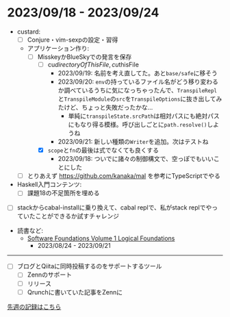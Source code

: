 # 2023/09/18 - 2023/09/24

- custard:
    - [ ] Conjure・vim-sexpの設定・習得
    - アプリケーション作り:
        - [ ] MisskeyかBlueSkyでの発言を保存
            - [ ] cu$directoryOfThisFile, cu$thisFile
                - 2023/09/19: 名前を考え直してた。あと`base/safe`に移そう
                - 2023/09/20: `env`の持っているファイル名がどう移り変わるか調べているうちに気になっちゃったんで、`TranspileRepl`と`TranspileModule`の`src`を`TranspileOptions`に抜き出してみたけど、ちょっと失敗だったかな...
                    - 単純に`transpileState.srcPath`は相対パスにも絶対パスにもなり得る模様。呼び出しごとに`path.resolve()`しようね
                - 2023/09/21: 新しい種類の`Writer`を追加。次はテストね
            - [x] `scope`と`fn`の最後は式でなくても良くする
                - 2023/09/18: ついでに諸々の制御構文で、空っぽでもいいことにした
    - [ ] とりあえず <https://github.com/kanaka/mal> を参考にTypeScriptでやる
- Haskell入門コンテンツ:
    - [ ] 課題18の不足箇所を埋める
- [ ] stackからcabal-installに乗り換えて、cabal replで、私がstack replでやっていたことができるか試すチャレンジ
- 読書など:
    - [Software Foundations Volume 1 Logical Foundations](https://softwarefoundations.cis.upenn.edu/lf-current/index.html)
        - 2023/08/24 - 2023/09/21

------

- [ ] ブログとQiitaに同時投稿するのをサポートするツール
    - [ ] Zennのサポート
    - [ ] リリース
    - [ ] Qrunchに書いていた記事をZennに

[先週の記録はこちら](https://github.com/igrep/daily-commits/blob/50907c05c46594ac3f801d46ea452a533ae96fa8/yesterday.md)
